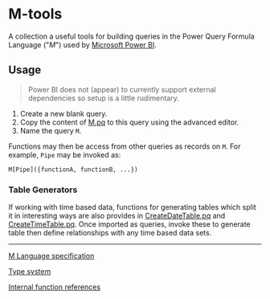 # M-tools

A collection a useful tools for building queries in the Power Query Formula Language ("*M*") used by [Microsoft Power BI](https://powerbi.microsoft.com/).


## Usage

>Power BI does not (appear) to currently support external dependencies so setup is a little rudimentary.

1. Create a new blank query.
2. Copy the content of [M.pq](M.pq) to this query using the advanced editor.
3. Name the query `M`.

Functions may then be access from other queries as records on `M`. For example, `Pipe` may be invoked as:

    M[Pipe]({functionA, functionB, ...})

### Table Generators

If working with time based data, functions for generating tables which split it in interesting ways are also provides in [CreateDateTable.pq](CreateDateTable.pq) and [CreateTimeTable.pq](CreateTimeTable.pq). Once imported as queries, invoke these to generate table then define relationships with any time based data sets.

---


[M Language specification](https://msdn.microsoft.com/en-us/library/mt807488.aspx)

[Type system](https://msdn.microsoft.com/en-us/library/mt809131.aspx)

[Internal function references](https://msdn.microsoft.com/en-us/library/mt779182.aspx)
